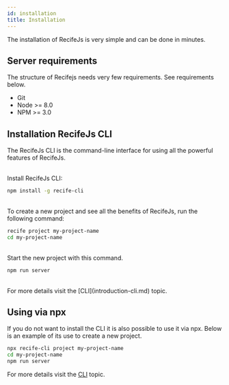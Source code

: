 ```yaml
---
id: installation
title: Installation
---
```


The installation of RecifeJs is very simple and can be done in minutes.

## Server requirements

The structure of Recifejs needs very few requirements. See requirements below.

- Git
- Node >= 8.0
- NPM >= 3.0

## Installation RecifeJs CLI

The RecifeJs CLI is the command-line interface for using all the powerful features of RecifeJs.

<br />
Install RecifeJs CLI:

```bash
npm install -g recife-cli
```

<br />
To create a new project and see all the benefits of RecifeJs, run the following command:

```bash
recife project my-project-name
cd my-project-name
```

<br />
Start the new project with this command.

```bash
npm run server
```

<br />
For more details visit the [CLI](introduction-cli.md) topic.

## Using via npx

If you do not want to install the CLI it is also possible to use it via npx. Below is an example of its use to create a new project.

```bash
npx recife-cli project my-project-name
cd my-project-name
npm run server
```

For more details visit the [CLI](introduction-cli.md) topic.
